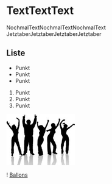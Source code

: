 # TextTextText
NochmalTextNochmalTextNochmalText
JetztaberJetztaberJetztaberJetztaber

## Liste
- Punkt
- Punkt
- Punkt

1. Punkt
2. Punkt
3. Punkt

![Improtheater](/img/Improtheater.jpg)

! [Ballons](/img/Ballons.tif)
